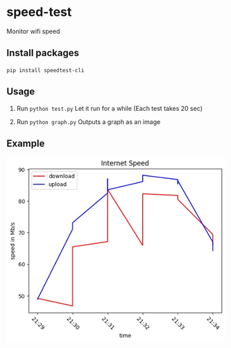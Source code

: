 # speed-test
Monitor wifi speed

## Install packages
`pip install speedtest-cli`

## Usage
1. Run `python test.py`
Let it run for a while (Each test takes 20 sec)

2. Run `python graph.py`
Outputs a graph as an image

## Example
![](speed.jpg)


